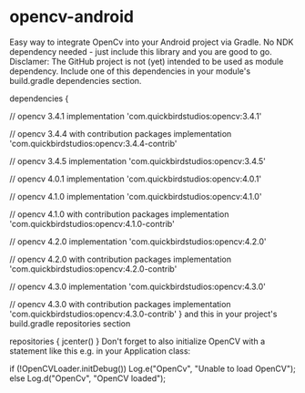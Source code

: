 # opencv-android
Easy way to integrate OpenCv into your Android project via Gradle. No NDK dependency needed - just include this library and you are good to go.  Disclamer: The GitHub project is not (yet) intended to be used as module dependency. Include one of this dependencies in your module's build.gradle dependencies section.


dependencies {

  // opencv 3.4.1
  implementation 'com.quickbirdstudios:opencv:3.4.1'
  
  // opencv 3.4.4 with contribution packages
  implementation 'com.quickbirdstudios:opencv:3.4.4-contrib'
  
  // opencv 3.4.5
  implementation 'com.quickbirdstudios:opencv:3.4.5'
 
  // opencv 4.0.1
  implementation 'com.quickbirdstudios:opencv:4.0.1'
  
  // opencv 4.1.0
  implementation 'com.quickbirdstudios:opencv:4.1.0'
  
  // opencv 4.1.0 with contribution packages
  implementation 'com.quickbirdstudios:opencv:4.1.0-contrib'
  
  // opencv 4.2.0
  implementation 'com.quickbirdstudios:opencv:4.2.0'
  
  // opencv 4.2.0 with contribution packages
  implementation 'com.quickbirdstudios:opencv:4.2.0-contrib'
  
  // opencv 4.3.0
  implementation 'com.quickbirdstudios:opencv:4.3.0'
  
  // opencv 4.3.0 with contribution packages
  implementation 'com.quickbirdstudios:opencv:4.3.0-contrib'
}
and this in your project's build.gradle repositories section

repositories {
  jcenter()
}
Don't forget to also initialize OpenCV with a statement like this e.g. in your Application class:

if (!OpenCVLoader.initDebug())
   Log.e("OpenCv", "Unable to load OpenCV");
else
   Log.d("OpenCv", "OpenCV loaded");

